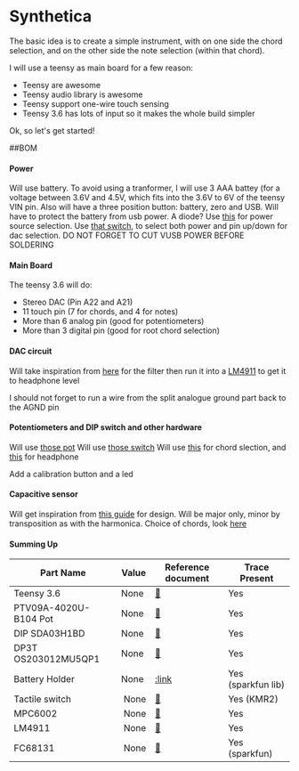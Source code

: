 # Synthetica

The basic idea is to create a simple instrument, with on one side the chord selection, and on the other side the note selection (within that chord). 

I will use a teensy as main board for a few reason:

* Teensy are awesome
* Teensy audio library is awesome
* Teensy support one-wire touch sensing
* Teensy 3.6 has lots of input so it makes the whole build simpler

Ok, so let's get started! 

##BOM

#### Power

Will use battery. To avoid using a tranformer, I will use 3 AAA battey (for a voltage between 3.6V and 4.5V, which fits into the 3.6V to 6V of the teensy VIN pin. Also will have a three position button: battery, zero and USB. Will have to protect the battery from usb power. A diode? Use [this](https://forum.pjrc.com/printthread.php?t=25937&pp=25&page=1) for power source selection. Use [that switch](https://fr.farnell.com/c-k-components/os203012mu5qp1/commutateur-lateral-dp3t/dp/2435090?ost=OS203012&ddkey=https%3Afr-FR%2FElement14_France%2Fsearch), to select both power and pin up/down for dac selection. DO NOT FORGET TO CUT VUSB POWER BEFORE SOLDERING

#### Main Board

The teensy 3.6 will do:

* Stereo DAC (Pin A22 and A21)
* 11 touch pin (7 for chords, and 4 for notes)
* More than 6 analog pin (good for potentiometers)
* More than 3 digital pin (good for root chord selection)

#### DAC circuit

Will take inspiration from [here](https://github.com/ghztomash/fasma_drum/blob/master/hardware/Fasma%20Drum%20Schematics.PDF)  for the filter then run it into a [LM4911](http://www.ti.com/lit/ds/symlink/lm4911.pdf) to get it to headphone level

I should not forget to run a wire from the split analogue ground part back to the AGND pin 

#### Potentiometers and DIP switch and other hardware

Will use [those pot](https://fr.farnell.com/bourns/ptv09a-4020u-b104/potentiom-rotatif-100kohm-9mm/dp/2469526?scope=partnumberlookahead&ost=PTV09A-4020U-B104&searchref=searchlookahead&exaMfpn=true&ddkey=https%3Afr-FR%2FElement14_France%2Fw%2Fsearch)
Will use [those switch](https://fr.farnell.com/c-k-components/js102011saqn/commutateur-spdt-0-6a-6vdc-lateral/dp/2320017?st=JS102011SAQN)
Will use [this](https://fr.farnell.com/c-k-components/sda03h1bd/commutateur-raised-3-voies-tht/dp/2320098) for chord slection, and [this](https://fr.farnell.com/lumberg/klbr-4/embase-femelle-chassis-3-5mm/dp/1217016) for headphone

Add a calibration button and a led

#### Capacitive sensor

Will get inspiration from [this guide](http://www.patternagents.com/news/2013/11/24/eagle-touch-widgets-library.html) for design.
Will be major only, minor by transposition as with the harmonica. Choice of chords, look [here](https://www.hooktheory.com/blog/i-analyzed-the-chords-of-1300-popular-songs-for-patterns-this-is-what-i-found/)


#### Summing Up

| Part Name  |  Value | Reference document | Trace Present  |   
|---|---|---|---|
|  Teensy 3.6  | None  | [:link:](https://proxy.duckduckgo.com/iu/?u=https%3A%2F%2Fcdn.solarbotics.com%2Fproducts%2Fdatasheets%2Fks_t_3.6f.png&f=1)   | Yes  |   
| PTV09A-4020U-B104 Pot |  None  | [:link:](https://www.farnell.com/datasheets/2259384.pdf)  | Yes  |  
| DIP SDA03H1BD  | None  | [:link:](https://www.farnell.com/datasheets/2706256.pdf)  | Yes  | 
| DP3T OS203012MU5QP1  | None  | [:link:](https://www.farnell.com/datasheets/2674787.pdf)  | Yes  |  
| Battery Holder | None | [:link](https://www.farnell.com/datasheets/2300356.pdf) | Yes (sparkfun lib)| 
|Tactile switch| None | [:link:](https://fr.farnell.com/c-k-components/kmr211g-lfs/tactile-commutateur-1-2n/dp/1437635?st=KMR2) | Yes (KMR2)| 
|MPC6002| None | [:link:](https://fr.farnell.com/microchip/mcp6002-e-sn/ampli-op-double-1mhz-cms/dp/1332118?scope=partnumberlookahead&ost=MCP6002-E%2FSN&searchref=searchlookahead&exaMfpn=true&ddkey=https%3Afr-FR%2FElement14_France%2Fw%2Fsearch) | Yes | 
|LM4911| None | [:link:](http://www.ti.com/lit/ds/symlink/lm4911.pdf#%5B%7B%22num%22%3A30%2C%22gen%22%3A0%7D%2C%7B%22name%22%3A%22XYZ%22%7D%2C0%2C379.5%2C0%5D) | Yes |
| FC68131 | None | [:link:](https://fr.farnell.com/cliff-electronic-components/fc68131/jack-stereo-3-5mm-3-voies-carte/dp/2518188) | Yes (sparkfun) |  
